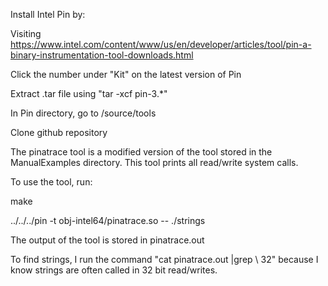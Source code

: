 Install Intel Pin by:

  Visiting https://www.intel.com/content/www/us/en/developer/articles/tool/pin-a-binary-instrumentation-tool-downloads.html
  
  Click the number under "Kit" on the latest version of Pin
  
  Extract .tar file using "tar -xcf pin-3.*"
  
In Pin directory, go to /source/tools


Clone github repository

The pinatrace tool is a modified version of the tool stored in the ManualExamples directory. This tool prints all read/write system calls.

To use the tool, run:

  make
  
  ../../../pin -t obj-intel64/pinatrace.so -- ./strings
  
The output of the tool is stored in pinatrace.out

To find strings, I run the command "cat pinatrace.out |grep \ 32" because I know strings are often called in 32 bit read/writes.
